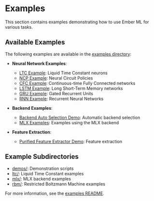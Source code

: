 # Examples

This section contains examples demonstrating how to use Ember ML for various tasks.

## Available Examples

The following examples are available in the [examples directory](../../examples/):

- **Neural Network Examples**:
  - [LTC Example](../../examples/ltc_example.py): Liquid Time Constant neurons
  - [NCP Example](../../examples/ncp_example.py): Neural Circuit Policies
  - [CFC Example](../../examples/cfc_example.py): Continuous-time Fully Connected networks
  - [LSTM Example](../../examples/lstm_example.py): Long Short-Term Memory networks
  - [GRU Example](../../examples/gru_example.py): Gated Recurrent Units
  - [RNN Example](../../examples/rnn_example.py): Recurrent Neural Networks

- **Backend Examples**:
  - [Backend Auto Selection Demo](../../examples/backend_auto_selection_demo.py): Automatic backend selection
  - [MLX Examples](../../examples/mlx/): Examples using the MLX backend

- **Feature Extraction**:
  - [Purified Feature Extractor Demo](../../examples/purified_feature_extractor_demo.py): Feature extraction

## Example Subdirectories

- [demos/](../../examples/demos/): Demonstration scripts
- [ltc/](../../examples/ltc/): Liquid Time Constant examples
- [mlx/](../../examples/mlx/): MLX backend examples
- [rbm/](../../examples/rbm/): Restricted Boltzmann Machine examples

For more information, see the [examples README](../../examples/README.md).